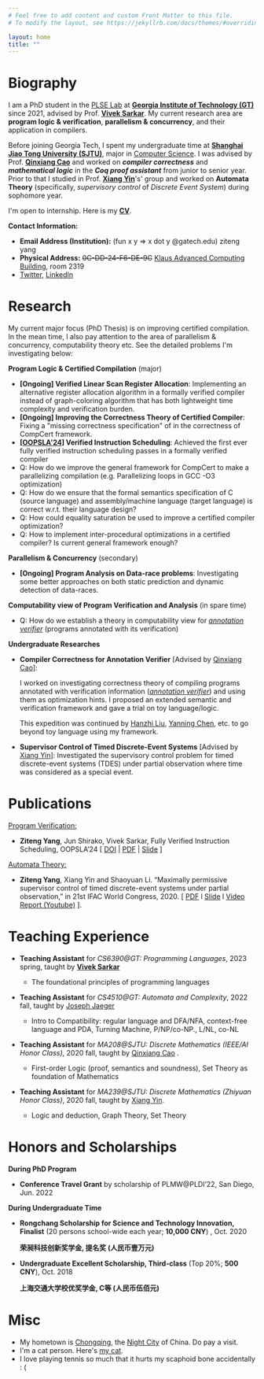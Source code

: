 ```yaml
---
# Feel free to add content and custom Front Matter to this file.
# To modify the layout, see https://jekyllrb.com/docs/themes/#overriding-theme-defaults

layout: home
title: ""
---
```


# **Biography** 

I am a PhD student in the [PLSE Lab](https://www.scs.gatech.edu/content/programming-languages-software-engineering) at **[Georgia Institute of Technology (GT)](https://www.gatech.edu/)** since 2021, advised by Prof. [**Vivek Sarkar**](https://vsarkar.cc.gatech.edu/). My current research area are **program logic & verification**, **parallelism & concurrency**, and their application in compilers. 

Before joining Georgia Tech, I spent my undergraduate time at **[Shanghai Jiao Tong University (SJTU)](https://www.sjtu.edu.cn/)**, major in [Computer Science](http://www.cs.sjtu.edu.cn/en/).  I was advised by Prof. **[Qinxiang Cao](https://jhc.sjtu.edu.cn/people/members/faculty/qinxiang-cao.html)** and worked on ***compiler correctness*** and ***mathematical logic*** in the ***Coq proof assistant*** from junior to senior year. Prior to that I studied in Prof. **[Xiang Yin](http://xiangyin.sjtu.edu.cn/)**'s' group and worked on **Automata Theory** (specifically, *supervisory control* of *Discrete Event System*) during sophomore year.

I'm open to internship. Here is my **[CV](./cv/CV_ZitengYang.pdf)**.

**Contact Information:**

- **Email Address (Institution):**  (fun x y => x dot y @gatech.edu) ziteng yang
- **Physical Address:** ~~0C-DD-24-F6-DE-9C~~ [Klaus Advanced Computing Building](https://www.scs.gatech.edu/content/building-facilities), room 2319
- [Twitter](https://twitter.com/_ziteng_yang_), [LinkedIn](https://www.linkedin.com/in/ziteng-yang-a149181b5/)

# **Research**

My current major focus (PhD Thesis) is on improving certified compilation. In the mean time, I also pay attention to the area of parallelism & concurrency, computability theory etc. See the detailed problems I'm investigating below:

**Program Logic & Certified Compilation** (major)

- **[Ongoing] Verified Linear Scan Register Allocation**: Implementing an alternative register allocation algorithm in a formally verified compiler instead of graph-coloring algorithm that has both lightweight time complexity and verification burden.
- **[Ongoing] Improving the Correctness Theory of Certified Compiler**: Fixing a "missing correctness specification" of in the correctness of CompCert framework.
- **[[OOPSLA'24](./papers/oopsla24/oopslab24-final.pdf)] Verified Instruction Scheduling**: Achieved the first ever fully verified instruction scheduling passes in a formally verified compiler
- Q: How do we improve the general framework for CompCert to make a parallelizing compilation (e.g. Parallelizing loops in GCC -O3 optimization)
- Q: How do we ensure that the formal semantics specification of C (source language) and assembly/machine language (target language) is correct w.r.t. their language design?
- Q: How could equality saturation be used to improve a certified compiler optimization?
- Q: How to implement inter-procedural optimizations in a certified compiler? Is current general framework enough?

**Parallelism & Concurrency** (secondary)

- **[Ongoing] Program Analysis on Data-race problems**: Investigating some better approaches on both static prediction and dynamic detection of data-races.

**Computability view of Program Verification and Analysis** (in spare time)

- Q: How do we establish a theory in computability view for [*annotation verifier*](https://dl.acm.org/doi/10.1145/3632911) (programs annotated with its verification)



**Undergraduate Researches**

- **Compiler Correctness for Annotation Verifier** [Advised by [Qinxiang Cao](https://jhc.sjtu.edu.cn/people/members/faculty/qinxiang-cao.html)]: 
  
  I worked on investigating correctness theory of compiling programs annotated with verification information ([*annotation verifier*](https://dl.acm.org/doi/10.1145/3632911)) and using them as optimization hints. I proposed an extended semantic and verification framework and gave a trial on toy language/logic. 
  
  This expedition was continued by [Hanzhi Liu](https://scholar.google.com/citations?user=hEUk48QAAAAJ), [Yanning Chen](https://lightquantum.me/), etc. to go beyond toy language using my framework.
  
- **Supervisor Control of Timed Discrete-Event Systems** [Advised by [Xiang Yin](http://xiangyin.sjtu.edu.cn/)]: Investigated the supervisory control problem for timed discrete-event systems (TDES) under partial observation where time was considered as a special event.

# **Publications**

<u>Program Verification:</u>

- **Ziteng Yang**, Jun Shirako, Vivek Sarkar, Fully Verified Instruction Scheduling, OOPSLA’24  [ [DOI](https://doi.org/10.1145/3689739) | [PDF](./papers/oopsla24/oopslab24-final.pdf) | [Slide]() ]

<u>Automata Theory:</u> 

- **Ziteng Yang**, Xiang Yin and Shaoyuan Li. “Maximally permissive supervisor control of timed discrete-event systems under partial observation,” in 21st IFAC World Congress, 2020.  [ [PDF](./papers/IFAC2020/IFAC2020-Final-Full.pdf)  l  [Slide](./papers/IFAC2020/IFAC2020-Slides.pdf) l  [Video Report (Youtube)](https://youtu.be/GtbxR_OKfXU) ]. 

# **Teaching Experience**

- **Teaching Assistant** for *CS6390@GT: Programming Languages*, 2023 spring, taught by [**Vivek Sarkar**](https://vsarkar.cc.gatech.edu/)
  - The foundational principles of programming languages

- **Teaching Assistant** for *CS4510@GT: Automata and Complexity*, 2022 fall, taught by [Joseph Jaeger](https://faculty.cc.gatech.edu/~josephjaeger/)
  - Intro to Compatibility: regular language and DFA/NFA, context-free language and PDA, Turning Machine, P/NP/co-NP., L/NL, co-NL 
- **Teaching Assistant**  for *MA208@SJTU: Discrete Mathematics (IEEE/AI Honor Class)*, 2020 fall, taught by [Qinxiang Cao](http://jhc.sjtu.edu.cn/people/members/qinxiang-cao.html) .
  - First-order Logic (proof, semantics and soundness), Set Theory as foundation of Mathematics

- **Teaching Assistant** for  *MA239@SJTU: Discrete Mathematics (Zhiyuan Honor Class)*, 2020 fall, taught by [Xiang Yin](http://xiangyin.sjtu.edu.cn/).
  - Logic and deduction, Graph Theory, Set Theory

# **Honors and Scholarships**

**During PhD Program**

- **Conference Travel Grant** by scholarship of PLMW@PLDI’22, San Diego, Jun. 2022

**During Undergraduate Time**

- **Rongchang Scholarship for Science and Technology Innovation, Finalist** (20 persons school-wide each  year; **10,000 CNY**) , Oct. 2020
  
  **荣昶科技创新奖学金, 提名奖 (人民币壹万元)**

- **Undergraduate Excellent Scholarship, Third-class** (Top 20%; **500 CNY**), Oct. 2018
  
  **上海交通大学校优奖学金, C等 (人民币伍佰元)**

  

# **Misc**

- My hometown is [Chongqing](https://youtu.be/yzl4jc9E5GU?si=DSd5Imm1ZIIlUgCE), the [Night City](https://cyberpunk.fandom.com/wiki/Night_City) of China. Do pay a visit.
- I'm a cat person. Here's [my cat](https://youngzt998.github.io/mycat/).
- I love playing tennis so much that it hurts my scaphoid bone accidentally : (


